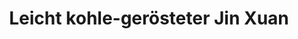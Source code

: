 ---
title: Leicht kohle-gerösteter Jin Xuan
type: Oolong
color: dark-yellow

harvest: October 2019
harvest-style: handgepflückt
elevation: 400m
terroir: Zhushan
cultivar: Jin Xuan
oxidation: niedrig
roasting-level: leicht
roasting-method: traditionelle Holzkohleröstung
info: leichtere Holzkohleröstung.

shop: Taiwan Tea Crafts
shop_url: https://www.taiwanteacrafts.com/product/organic-jin-xuan-light-charcoal-pit-fired-oolong-tea
orders: [ ttc1 ]
key: 4
---